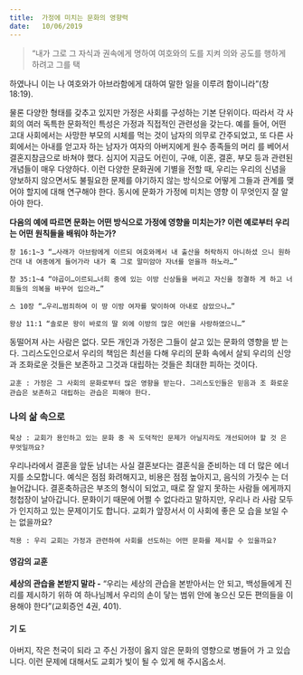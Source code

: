 ```yaml
---
title:  가정에 미치는 문화의 영향력
date:   10/06/2019
---
```


> <p></p>
> “내가 그로 그 자식과 권속에게 명하여 여호와의 도를 지켜 의와 공도를 행하게 하려고 그를 택
하였나니 이는 나 여호와가 아브라함에게 대하여 말한 일을 이루려 함이니라”(창 18:19).

물론 다양한 형태를 갖추고 있지만 가정은 사회를 구성하는 기본 단위이다. 따라서
각 사회의 여러 독특한 문화적인 특성은 가정과 직접적인 관련성을 갖는다. 예를 들어,
어떤 고대 사회에서는 사망한 부모의 시체를 먹는 것이 남자의 의무로 간주되었고, 또
다른 사회에서는 아내를 얻고자 하는 남자가 여자의 아버지에게 원수 종족들의 머리
를 베어서 결혼지참금으로 바쳐야 했다. 심지어 지금도 어린이, 구애, 이혼, 결혼, 부모
등과 관련된 개념들이 매우 다양하다. 이런 다양한 문화권에 기별을 전할 때, 우리는
우리의 신념을 양보하지 않으면서도 불필요한 문제를 야기하지 않는 방식으로 어떻게
그들과 관계를 맺어야 할지에 대해 연구해야 한다. 동시에 문화가 가정에 미치는 영향
이 무엇인지 잘 알아야 한다.

**다음의 예에 따르면 문화는 어떤 방식으로 가정에 영향을 미치는가? 이런 예로부터
우리는 어떤 원칙들을 배워야 하는가?**

`창 16:1~3 “…사래가 아브람에게 이르되 여호와께서 내 출산을 허락하지 아니하셨
으니 원하건대 내 여종에게 들어가라 내가 혹 그로 말미암아 자녀를 얻을까 하노라…”`

`창 35:1~4 “야곱이…이르되…너희 중에 있는 이방 신상들을 버리고 자신을 정결하
게 하고 너희들의 의복을 바꾸어 입으라…”`

`스 10장 “…우리…범죄하여 이 땅 이방 여자를 맞이하여 아내로 삼았으나…”`

`왕상 11:1 “솔로몬 왕이 바로의 딸 외에 이방의 많은 여인을 사랑하였으니…”`

동떨어져 사는 사람은 없다. 모든 개인과 가정은 그들이 살고 있는 문화의 영향을 받
는다. 그리스도인으로서 우리의 책임은 최선을 다해 우리의 문화 속에서 살되 우리의
신앙과 조화로운 것들은 보존하고 그것과 대립하는 것들은 최대한 피하는 것이다.

`교훈 : 가정은 그 사회의 문화로부터 많은 영향을 받는다. 그리스도인들은 믿음과 조
화로운 관습은 보존하고 대립하는 관습은 피해야 한다.`

### 나의 삶 속으로

`묵상 : 교회가 용인하고 있는 문화 중 꼭 도덕적인 문제가 아닐지라도 개선되어야 할 것
은 무엇일까요?`

우리나라에서 결혼을 앞둔 남녀는 사실 결혼보다는 결혼식을 준비하는 데 더 많은
에너지를 소모합니다. 예식은 점점 화려해지고, 비용은 점점 높아지고, 음식의 가짓수
는 더 늘어갑니다. 결혼축하금은 부조의 형식이 되었고, 때로 잘 알지 못하는 사람들
에게까지 청첩장이 날아갑니다. 문화이기 때문에 어쩔 수 없다라고 말하지만, 우리나
라 사람 모두가 인지하고 있는 문제이기도 합니다. 교회가 앞장서서 이 사회에 좋은 모
습을 보일 수는 없을까요?

`적용 : 우리 교회는 가정과 관련하여 사회를 선도하는 어떤 문화를 제시할 수 있을까요?`

#### 영감의 교훈

**세상의 관습을 본받지 말라 -** “우리는 세상의 관습을
본받아서는 안 되고, 백성들에게 진리를 제시하기 위하
여 하나님께서 우리의 손이 닿는 범위 안에 놓으신 모든
편의들을 이용해야 한다”(교회증언 4권, 401).

#### 기 도

아버지, 작은 천국이 되라
고 주신 가정이 옳지 않은
문화의 영향으로 병들어 가
고 있습니다. 이런 문제에
대해서도 교회가 빛이 될
수 있게 해 주시옵소서.